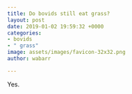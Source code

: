 ```yaml
---
title: Do bovids still eat grass?
layout: post
date: 2019-01-02 19:59:32 +0000
categories:
- bovids
- " grass"
image: assets/images/favicon-32x32.png
author: wabarr

---
```

Yes. 